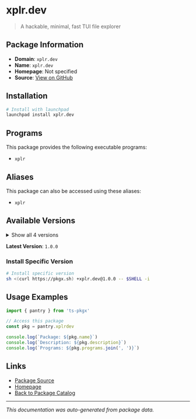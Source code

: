 # xplr.dev

> A hackable, minimal, fast TUI file explorer

## Package Information

- **Domain**: `xplr.dev`
- **Name**: `xplr.dev`
- **Homepage**: Not specified
- **Source**: [View on GitHub](https://github.com/pkgxdev/pantry/tree/main/projects/xplr.dev/package.yml)

## Installation

```bash
# Install with launchpad
launchpad install xplr.dev
```

## Programs

This package provides the following executable programs:

- `xplr`

## Aliases

This package can also be accessed using these aliases:

- `xplr`

## Available Versions

<details>
<summary>Show all 4 versions</summary>

- `1.0.0`, `0.21.10`, `0.21.9`, `0.21.8`

</details>

**Latest Version**: `1.0.0`

### Install Specific Version

```bash
# Install specific version
sh <(curl https://pkgx.sh) +xplr.dev@1.0.0 -- $SHELL -i
```

## Usage Examples

```typescript
import { pantry } from 'ts-pkgx'

// Access this package
const pkg = pantry.xplrdev

console.log(`Package: ${pkg.name}`)
console.log(`Description: ${pkg.description}`)
console.log(`Programs: ${pkg.programs.join(', ')}`)
```

## Links

- [Package Source](https://github.com/pkgxdev/pantry/tree/main/projects/xplr.dev/package.yml)
- [Homepage](#)
- [Back to Package Catalog](../package-catalog.md)

---

*This documentation was auto-generated from package data.*
